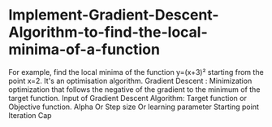 # Implement-Gradient-Descent-Algorithm-to-find-the-local-minima-of-a-function
For example, find the local minima of the function y=(x+3)² starting from the point x=2.  It's an optimisation algorithm. Gradient Descent : Minimization optimization that follows the negative of the gradient to the minimum of the target function.  Input of Gradient Descent Algorithm:  Target function or Objective function. Alpha Or Step size Or learning parameter Starting point Iteration Cap
